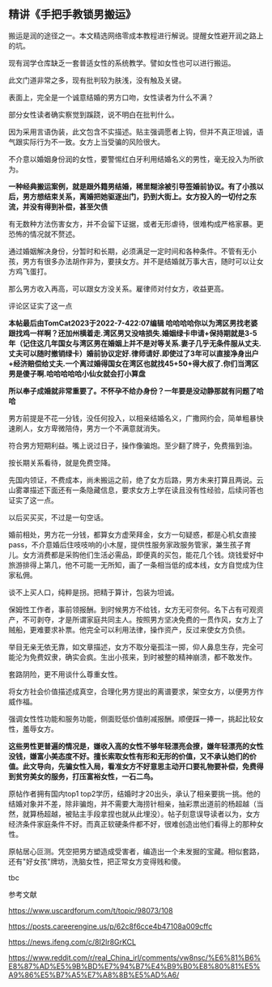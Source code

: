 ## 精讲《手把手教锁男搬运》

搬运是润的途径之一。本文精选网络零成本教程进行解说。提醒女性避开润之路上的坑。

现有润学仓库缺乏一套普适女性的系统教学。譬如女性也可以进行搬运。

此文门道非常之多，现有批判较为肤浅，没有触及关键。

表面上，完全是一个诚意结婚的男方口吻，女性读者为什么不满？

部分女性读者确实察觉到蹊跷，说不明白在批判什么。

因为采用言语伪装，此文包含不实描述。贴主强调愿者上钩，但并不真正坦诚，语气跟实际行为不一致。女方上当受骗的风险很大。


不介意以婚姻身份润的女性，要警惕红白牙利用结婚名义的男性，毫无投入为所欲为。

**一种经典搬运案例，就是跟外籍男结婚，稀里糊涂被引导签婚前协议。有了小孩以后，男方想结束关系，离婚把她驱逐出门，扔到大街上。女方投入的一切付之东流，并没有得到补偿，甚至欠债**

有无数种方法伤害女方，并不会留下证据，或者无形虐待，很难构成严格家暴。更恐怖的情况就不赘述。

通过婚姻解决身份，分暂时和长期，必须满足一定时间和各种条件。不管有无小孩，男方有很多办法胡作非为，要挟女方。并不是结婚就万事大吉，随时可以让女方鸡飞蛋打。

那么男方收入再高，可以跟女方没关系。雇律师对付女方，收益更高。

评论区证实了这一点

**本帖最后由TomCat2023于2022-7-422:07编辑 哈哈哈哈你以为湾区男找老婆跟找鸡一样啊？还加州横着走.湾区男又没啥损失.婚姻绿卡申请+保持期就是3-5年（记住这几年国女与湾区男在婚姻上并不是对等关系.妻子几乎无条件服从丈夫.丈夫可以随时撤销绿卡）婚前协议定好.律师请好.即使过了3年可以直接净身出户+经济赔偿给丈夫.一个离过婚得国女在湾区也就找45+50+得大叔了.你们当湾区男是傻子啊.哈哈哈哈哈小仙女就会打小算盘**

**所以奉子成婚就非常重要了。不怀孕不给办身份？一年要是没动静那就有问题了哈哈**

男方前提是不花一分钱，没任何投入，以相亲结婚名义，广撒网约会，简单粗暴快速刷人，女方卑微陪侍，男方一个不满意就消失。

符合男方短期利益。嘴上说过日子，操作像骗炮。至少翻了牌子，免费揩到油。

按长期关系看待，就是免费空降。

先国内领证，不费成本，尚未搬运之前，绝了女方后路，男方未来打算且两说。云山雾罩描述下面还有一条隐藏信息，要求女方上学在读且没有性经验，后续问答也证实了这一点。

以后买买买，不过是一句空话。

婚前相处，男方花一分钱，都算女方虚荣拜金，女方一句疑惑，都是心机女直接pass，不介意婚后住吱吱响的小木屋，提供性服务家政服务管家，兼生孩子育儿。女方消费都是采购他们生活必需品，即便真的买包，能花几个钱。烧钱爱好中旅游排得上第几，他不可能一无所知，画了一条相当低的成本线，女方自觉成为住家私佣。

谈不上买人口，纯粹是拐。把精于算计，包装为坦诚。

保姆性工作者，事前领报酬。到时候男方不给钱，女方无可奈何。名下占有可观资产，不可剥夺，才是所谓家庭共同主人。按照男方坚决免费的一贯作风，女方上了贼船，更难要求补票。他完全可以利用法律，操作资产，反过来使女方负债。

举目无亲无依无靠，如文章描述，女方不取分毫孤注一掷，仰人鼻息生存，完全可能沦为免费奴隶，确实会疯。生出小孩来，到时被整的精神崩溃，都不敢发作。

套路阴险，更不用谈什么尊重女性。

将女方社会价值描述成真空，合理化男方提出的离谱要求，架空女方，以便男方作威作福。

强调女性性功能和服务功能，侧面贬低价值削减报酬。顺便踩一捧一，挑起比较女性，羞辱女方。

**这些男性更普遍的情况是，嫌收入高的女性不够年轻漂亮会撩，嫌年轻漂亮的女性没钱，嫌富小美态度不好。擅长索取女性有形和无形的价值，又不承认她们的价值。此文导向，先骗女性入局，看准女方不好意思主动开口要礼物要补偿，免费得到贫穷美女的服务，打压富裕女性，一石二鸟。**

原帖作者拥有国内top1 top2学历，结婚时才20出头，承认了相亲要挑一挑。他的结婚对象并不差，除非骗炮，并不需要大海捞针相亲，抽彩票出道前的杨超越（当然，就算杨超越，被贴主手段拿捏也就从此埋没）。帖子刻意误导读者以为，女方经济条件家庭条件不好。而真正软硬条件都不好，很难创造出他们看得上的那种女性。

原帖居心叵测。凭空把男方塑造成受害者，编造出一个未发掘的宝藏。相似套路，还有"好女孩"牌坊，洗脑女性，把正常女方变得贱和傻。

tbc

参考文献

https://www.uscardforum.com/t/topic/98073/108

https://posts.careerengine.us/p/62c8f6cce4b47108a009cffc

https://news.ifeng.com/c/8I2lr8GrKCL

https://www.reddit.com/r/real_China_irl/comments/vw8nsc/%E6%81%B6%E8%87%AD%E5%9B%BD%E7%94%B7%E4%B9%B0%E8%80%81%E5%A9%86%E5%B7%A5%E7%A8%8B%E5%AD%A6/
